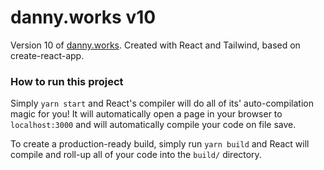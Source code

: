 # danny.works v10

Version 10 of [danny.works](https://www.danny.works). Created with React and Tailwind, based on create-react-app.

### How to run this project
Simply `yarn start` and React's compiler will do all of its' auto-compilation magic for you! It will automatically open a page in your browser to `localhost:3000` and will automatically compile your code on file save.

To create a production-ready build, simply run `yarn build` and React will compile and roll-up all of your code into the `build/` directory.